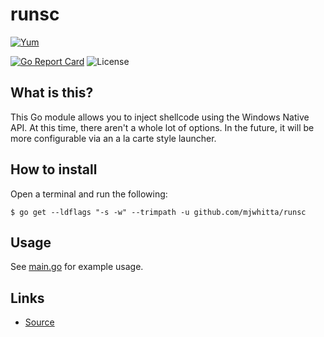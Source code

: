 # runsc

[![Yum](https://img.shields.io/badge/-Buy%20me%20a%20cookie-blue?labelColor=grey&logo=cookiecutter&style=for-the-badge)](https://www.buymeacoffee.com/mjwhitta)

[![Go Report Card](https://goreportcard.com/badge/github.com/mjwhitta/runsc?style=for-the-badge)](https://goreportcard.com/report/github.com/mjwhitta/runsc)
![License](https://img.shields.io/github/license/mjwhitta/runsc?style=for-the-badge)

## What is this?

This Go module allows you to inject shellcode using the Windows Native
API. At this time, there aren't a whole lot of options. In the future,
it will be more configurable via an a la carte style launcher.

## How to install

Open a terminal and run the following:

```
$ go get --ldflags "-s -w" --trimpath -u github.com/mjwhitta/runsc
```

## Usage

See [main.go](cmd/runsc/main.go) for example usage.

## Links

- [Source](https://github.com/mjwhitta/runsc)
